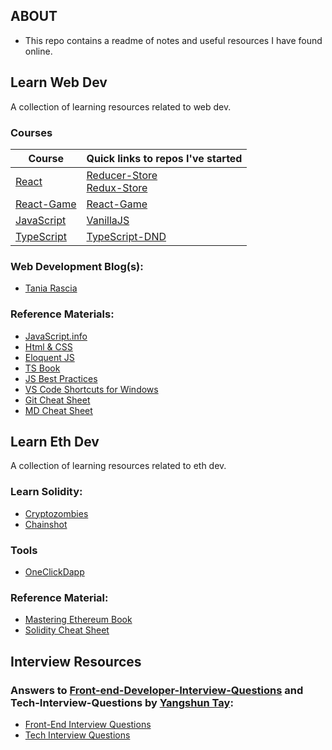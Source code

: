 ## ABOUT

- This repo contains a readme of notes and useful resources I have found online.

## Learn Web Dev

A collection of learning resources related to web dev.

### Courses

| Course                                                                                                         | Quick links to repos I've started                                                                                               |
| -------------------------------------------------------------------------------------------------------------- | ------------------------------------------------------------------------------------------------------------------------------- |
| [React](https://www.udemy.com/course/react-the-complete-guide-incl-redux/)                                     | [Reducer-Store](https://github.com/WebDevBernard/Reducer-Store)<br/>[Redux-Store](https://github.com/WebDevBernard/Redux-Store) |
| [React-Game](https://www.udemy.com/course/build-web-apps-with-react-firebase/?couponCode=573E5EBA0886520885DF) | [React-Game](https://github.com/WebDevBernard/React-Game)                                                                       |
| [JavaScript](https://www.youtube.com/channel/UCFbNIlppjAuEX4znoulh0Cw)                                         | [VanillaJS](https://github.com/WebDevBernard/VanillaJS)                                                                         |
| [TypeScript](https://www.udemy.com/course/understanding-typescript/)                                           | [TypeScript-DND](https://github.com/WebDevBernard/TypeScript-DND)                                                               |

### Web Development Blog(s):

- [Tania Rascia](https://www.taniarascia.com/blog/)

### Reference Materials:

- [JavaScript.info](https://javascript.info/)
- [Html & CSS](https://wtf.tw/ref/duckett.pdf)
- [Eloquent JS](https://eloquentjavascript.net/Eloquent_JavaScript.pdf)
- [TS Book](https://basarat.gitbook.io/typescript/)
- [JS Best Practices](https://github.com/airbnb/javascript)
- [VS Code Shortcuts for Windows](https://code.visualstudio.com/shortcuts/keyboard-shortcuts-windows.pdf)
- [Git Cheat Sheet](https://rogerdudler.github.io/git-guide/files/git_cheat_sheet.pdf)
- [MD Cheat Sheet](https://github.com/adam-p/markdown-here/wiki/Markdown-Cheatsheet)

## Learn Eth Dev

A collection of learning resources related to eth dev.

### Learn Solidity:

- [Cryptozombies](https://cryptozombies.io/)
- [Chainshot](https://www.chainshot.com/learn/solidity)

### Tools

- [OneClickDapp](https://oneclickdapp.com/)

### Reference Material:

- [Mastering Ethereum Book](https://cypherpunks-core.github.io/ethereumbook/01what-is.html)<br />
- [Solidity Cheat Sheet](https://github.com/manojpramesh/solidity-cheatsheet)

## Interview Resources

### Answers to [Front-end-Developer-Interview-Questions](https://github.com/h5bp/Front-end-Developer-Interview-Questions) and Tech-Interview-Questions by [Yangshun Tay](https://github.com/yangshun):

- [Front-End Interview Questions](https://frontendinterviewhandbook.com/)
- [Tech Interview Questions](https://techinterviewhandbook.org/)
